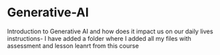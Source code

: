 # Generative-AI
Introduction to Generative AI and how does it impact us on our daily lives
instructions- I have added a folder where I added all my files with assessment and lesson leanrt from this course
